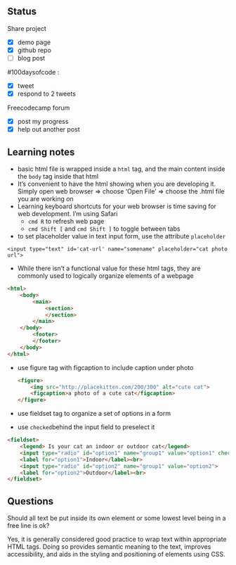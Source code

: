 ## Status
Share project
- [x]  demo page
- [x]  github repo
- [ ]  blog post

#100daysofcode :

- [x]  tweet
- [x]  respond to 2 tweets

Freecodecamp forum

- [x]  post my progress
- [x]  help out another post
## Learning notes

- basic html file is wrapped inside a `html` tag, and the main content inside the `body` tag inside that html
- It’s convenient to have the html showing when you are developing it. Simply open web browser ⇒ choose ‘Open File’ ⇒ choose the .html file you are working on
- Learning keyboard shortcuts for your web browser is time saving for web development. I’m using Safari
    - `cmd R` to refresh web page
    - `cmd Shift [` and `cmd Shift ]` to toggle between tabs
- to set placeholder value in text input form, use the attribute `placeholder`

`<input type="text" id='cat-url' name="somename" placeholder="cat photo url">`

- While there isn’t a functional value for these html tags, they are commonly used to logically organize elements of a webpage

```html
<html>
	<body>
		<main>
			<section>
			</section>
		</main>
	</body>
		<footer>
		</footer>
	</body>
</html>
```

- use figure tag with figcaption to include caption under photo
    
    ```html
    <figure>
    	<img src="http://placekitten.com/200/300" alt="cute cat">
    	<figcaption>a photo of a cute cat</figcaption>
    </figure>
    ```
    
- use fieldset tag to organize a set of options in a form
- use `checked`behind the input field to preselect it

```html
<fieldset>
    <legend> Is your cat an indoor or outdoor cat</legend>
    <input type="radio" id="option1" name="group1" value="option1" checked>
    <label for="option1">Indoor</label><br>
    <input type="radio" id="option2" name="group1" value="option2">
    <label for="option2">Outdoor</label><br>
</fieldset>
```

## Questions

Should all text be put inside its own element or some lowest level being in a free line is ok?

Yes, it is generally considered good practice to wrap text within appropriate HTML tags. Doing so provides semantic meaning to the text, improves accessibility, and aids in the styling and positioning of elements using CSS.